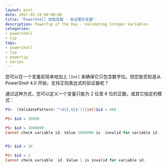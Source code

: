 ```yaml
---
layout: post
date: 2017-05-18 00:00:00
title: "PowerShell 技能连载 - 验证整形变量"
description: PowerTip of the Day - Validating Integer Variables
categories:
- powershell
- tip
tags:
- powershell
- tip
- powertip
- series
---
```

您可以在一个变量前简单地加上 `[Int]` 来确保它只包含数字位。但您是否知道从 PowerShell 4.0 开始，支持正则表达式的验证器呢？

通过这种方式，您可以定义一个变量只能为 2 位至 6 位的正数，或其它指定的模式：

```powershell
PS>  [ValidatePattern('^\d{2,6}$')][int]$id = 666

PS> $id = 10000

PS> $id = 1000000
Cannot check variable id. Value 1000000 is  invalid for variable id.


PS> $id = 10

PS> $id = 1
Cannot check variable  id. Value 1 is invalid for variable id.
```

<!--本文国际来源：[Validating Integer Variables](http://community.idera.com/powershell/powertips/b/tips/posts/validating-integer-variables)-->
